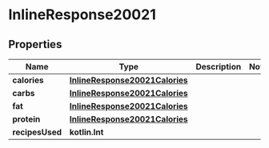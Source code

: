 
# InlineResponse20021

## Properties
Name | Type | Description | Notes
------------ | ------------- | ------------- | -------------
**calories** | [**InlineResponse20021Calories**](InlineResponse20021Calories.md) |  | 
**carbs** | [**InlineResponse20021Calories**](InlineResponse20021Calories.md) |  | 
**fat** | [**InlineResponse20021Calories**](InlineResponse20021Calories.md) |  | 
**protein** | [**InlineResponse20021Calories**](InlineResponse20021Calories.md) |  | 
**recipesUsed** | **kotlin.Int** |  | 



